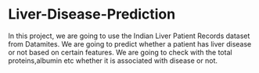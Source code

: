 # Liver-Disease-Prediction
In this project, we are going to use the Indian Liver Patient Records dataset from Datamites.  We are going to predict whether a patient has liver disease or not based on certain features.  We are going to check with the total proteins,albumin etc whether it is associated with disease or not.

